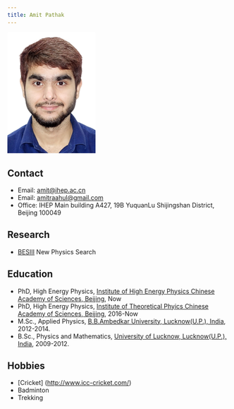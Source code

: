 ```yaml
---
title: Amit Pathak
---
```



<img src="/images/Amit_Pathak.jpg" width="200"/>

## Contact 
- Email: amit@ihep.ac.cn
- Email: amitraahul@gmail.com
- Office: IHEP Main building A427, 19B YuquanLu Shijingshan District, Beijing 100049

## Research 
- [BESIII](http://bes3.ihep.ac.cn) New Physics Search

## Education
- PhD, High Energy Physics, [Institute of High Energy Physics Chinese Academy of Sciences, Beijing](http://www.ihep.cas.cn/), Now
- PhD, High Energy Physics, [Institute of Theoretical Phyics Chinese Academy of Sciences, Beijing](http://www.itp.cas.cn/), 2016-Now
- M.Sc., Applied Physics, [B.B.Ambedkar University, Lucknow(U.P.), India](http://www.bbau.ac.in/), 2012-2014.
- B.Sc., Physics and Mathematics, [University of Lucknow, Lucknow(U.P.), India](http://www.lkouniv.ac.in/), 2009-2012. 

## Hobbies
- [Cricket] (http://www.icc-cricket.com/)
- Badminton
- Trekking

